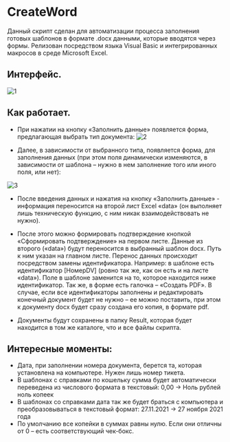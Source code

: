 # CreateWord

Данный скрипт сделан для автоматизации процесса заполнения готовых шаблонов в формате .docx данными, которые вводятся через формы.
Релизован посредством языка Visual Basic и интегрированных макросов в среде Microsoft Excel.

## Интерфейс.
![1](https://user-images.githubusercontent.com/90894198/149003902-555e182a-1a7b-450e-847a-c3305c5c1db7.png)

## Как работает.

* При нажатии на кнопку «Заполнить данные» появляется форма, предлагающая выбрать тип документа:
![2](https://user-images.githubusercontent.com/90894198/149003907-c2eb09ec-53ff-4f93-9bcd-4ed7dac7d4e6.png)

* Далее, в зависимости от выбранного типа, появляется форма, для заполнения данных (при этом поля динамически изменяются, в зависимости от шаблона – нужно в нем заполнение того или иного поля, или нет):

![3](https://user-images.githubusercontent.com/90894198/149003911-a2e1f824-af03-4704-87d2-5dae1b2a5df2.png)

* После введения данных и нажатия на кнопку «Заполнить данные» - информация переносится на второй лист Excel «data» (он выполняет лишь техническую функцию, с ним никак взаимодействовать не нужно).

* После этого можно формировать подтверждение кнопкой «Сформировать подтверждение» на первом листе. Данные из второго («data») будут переносится в выбранный шаблон docx. Путь к ним указан на главном листе. 
Перенос данных происходит посредством замены идентификатора. Например: в шаблоне есть идентификатор [НомерDV] (ровно так же, как он есть и на листе «data»). Поле в шаблоне заменится на то, которое находится ниже идентификатор.
Так же, в форме есть галочка – «Создать PDF». В случае, если все идентификаторы заполнены и редактировать конечный документ будет не нужно – ее можно поставить, при этом к документу docx будет сразу создана его копия, в формате pdf.

* Документы будут сохранены в папку Result, которая будет находится в том же каталоге, что и все файлы скрипта.

## Интересные моменты:

* Дата, при заполнении номера документа, берется та, которая установлена на компьютере. Нужен лишь номер тикета.
* В шаблонах с справками по кошельку сумма будет автоматически переведена из числового формата в текстовый: 0,00 -> Ноль рублей ноль копеек
* В шаблонах со справками дата так же будет браться с компьютера и преобразовываться в текстовый формат: 27.11.2021 -> 27 ноября 2021 года
* По умолчанию все копейки в суммах равны нулю. Если они отличны от 0 – есть соответствующий чек-бокс.



